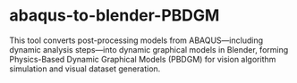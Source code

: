 # abaqus-to-blender-PBDGM
This tool converts post-processing models from ABAQUS—including dynamic analysis steps—into dynamic graphical models in Blender, forming Physics-Based Dynamic Graphical Models (PBDGM) for vision algorithm simulation and visual dataset generation.

